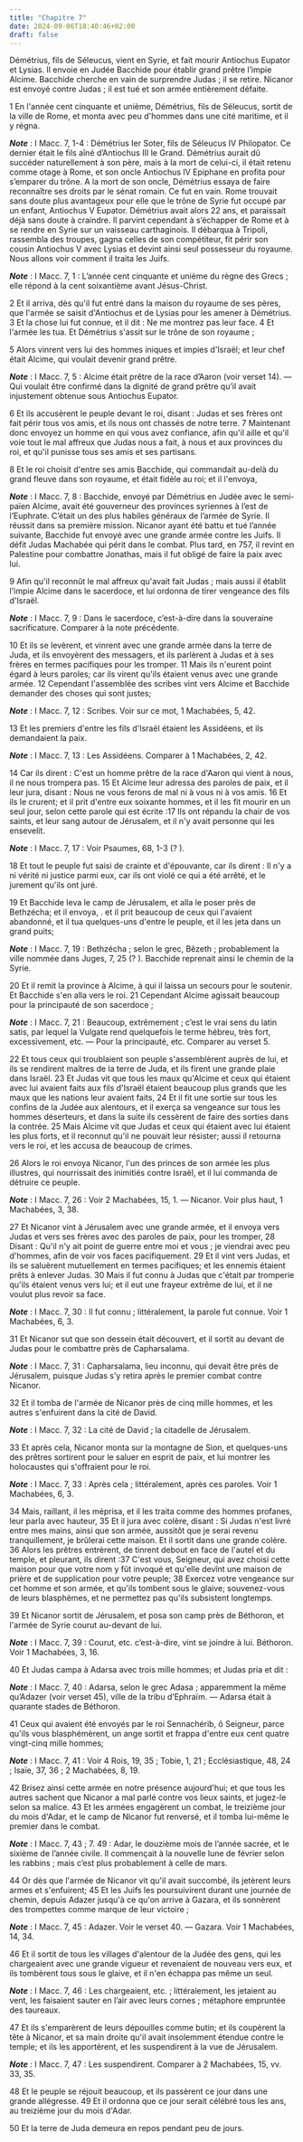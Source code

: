 ```yaml
---
title: "Chapitre 7"
date: 2024-09-06T18:40:46+02:00
draft: false
---
```



Démétrius, fils de Séleucus, vient en Syrie, et fait mourir Antiochus Eupator et Lysias.
Il envoie en Judée Bacchide pour établir grand prêtre l’impie Alcime.
Bacchide cherche en vain de surprendre Judas ; il se retire.
Nicanor est envoyé contre Judas ; il est tué et son armée entièrement défaite.


1 En l'année cent cinquante et unième, Démétrius, fils de Séleucus, sortit de la ville de Rome, et monta avec peu d'hommes dans une cité maritime, et il y régna.

***Note*** :  I Macc. 7, 1-4 : Démétrius Ier Soter, fils de Séleucus IV Philopator. Ce dernier était le fils aîné d’Antiochus III le Grand. Démétrius aurait dû succéder naturellement à son père, mais à la mort de celui-ci, il était retenu comme otage à Rome, et son oncle Antiochus IV Epiphane en profita pour s’emparer du trône. A la mort de son oncle, Démétrius essaya de faire reconnaître ses droits par le sénat romain. Ce fut en vain. Rome trouvait sans doute plus avantageux pour elle que le trône de Syrie fut occupé par un enfant, Antiochus V Eupator. Démétrius avait alors 22 ans, et paraissait déjà sans doute à craindre. Il parvint cependant à s’échapper de Rome et à se rendre en Syrie sur un vaisseau carthaginois. Il débarqua à Tripoli, rassembla des troupes, gagna celles de son compétiteur, fit périr son cousin Antiochus V avec Lysias et devint ainsi seul possesseur du royaume. Nous allons voir comment il traita les Juifs.

***Note*** :  I Macc. 7, 1 : L’année cent cinquante et unième du règne des Grecs ; elle répond à la cent soixantième avant Jésus-Christ.

2 Et il arriva, dès qu'il fut entré dans la maison du royaume de ses pères, que l'armée se saisit d'Antiochus et de Lysias pour les amener à Démétrius. 3 Et la chose lui fut connue, et il dit : Ne me montrez pas leur face. 4 Et l'armée les tua. Et Démétrius s'assit sur le trône de son royaume ;


5 Alors vinrent vers lui des hommes iniques et impies d'Israël; et leur chef était Alcime, qui voulait devenir grand prêtre.

***Note*** :  I Macc. 7, 5 : Alcime était prêtre de la race d’Aaron (voir verset 14). ― Qui voulait être confirmé dans la dignité de grand prêtre qu’il avait injustement obtenue sous Antiochus Eupator.

6 Et ils accusèrent le peuple devant le roi, disant : Judas et ses frères ont fait périr tous vos amis, et ils nous ont chassés de notre terre. 7 Maintenant donc envoyez un homme en qui vous avez confiance, afin qu'il aille et qu'il voie tout le mal affreux que Judas nous a fait, à nous et aux provinces du roi, et qu'il punisse tous ses amis et ses partisans.


8 Et le roi choisit d'entre ses amis Bacchide, qui commandait au-delà du grand fleuve dans son royaume, et était fidèle au roi; et il l'envoya,

***Note*** :  I Macc. 7, 8 : Bacchide, envoyé par Démétrius en Judée avec le semi-païen Alcime, avait été gouverneur des provinces syriennes à l’est de l’Euphrate. C’était un des plus habiles généraux de l’armée de Syrie. Il réussit dans sa première mission. Nicanor ayant été battu et tué l’année suivante, Bacchide fut envoyé avec une grande armée contre les Juifs. Il défit Judas Machabée qui périt dans le combat. Plus tard, en 757, il revint en Palestine pour combattre Jonathas, mais il fut obligé de faire la paix avec lui.

9 Afin qu'il reconnût le mal affreux qu'avait fait Judas ; mais aussi il établit l'impie Alcime dans le sacerdoce, et lui ordonna de tirer vengeance des fils d'Israël.

***Note*** :  I Macc. 7, 9 : Dans le sacerdoce, c’est-à-dire dans la souveraine sacrificature. Comparer à la note précédente.

10 Et ils se levèrent, et vinrent avec une grande armée dans la terre de Juda, et ils envoyèrent des messagers, et ils parlèrent à Judas et à ses frères en termes pacifiques pour les tromper. 11 Mais ils n'eurent point égard à leurs paroles; car ils virent qu'ils étaient venus avec une grande armée. 12 Cependant l'assemblée des scribes vint vers Alcime et Bacchide demander des choses qui sont justes;

***Note*** :  I Macc. 7, 12 : Scribes. Voir sur ce mot, 1 Machabées, 5, 42.

13 Et les premiers d'entre les fils d'Israël étaient les Assidéens, et ils demandaient la paix.

***Note*** :  I Macc. 7, 13 : Les Assidéens. Comparer à 1 Machabées, 2, 42.

14 Car ils dirent : C'est un homme prêtre de la race d'Aaron qui vient à nous, il ne nous trompera pas. 15 Et Alcime leur adressa des paroles de paix, et il leur jura, disant : Nous ne vous ferons de mal ni à vous ni à vos amis. 16 Et ils le crurent; et il prit d'entre eux soixante hommes, et il les fit mourir en un seul jour, selon cette parole qui est écrite :17 Ils ont répandu la chair de vos saints, et leur sang autour de Jérusalem, et il n'y avait personne qui les ensevelit.

***Note*** :  I Macc. 7, 17 : Voir Psaumes, 68, 1-3 (? ).

18 Et tout le peuple fut saisi de crainte et d'épouvante, car ils dirent : Il n'y a ni vérité ni justice parmi eux, car ils ont violé ce qui a été arrêté, et le jurement qu'ils ont juré.


19 Et Bacchide leva le camp de Jérusalem, et alla le poser près de Bethzécha; et il envoya, . et il prit beaucoup de ceux qui l'avaient abandonné, et il tua quelques-uns d'entre le peuple, et il les jeta dans un grand puits;

***Note*** :  I Macc. 7, 19 : Bethzécha ; selon le grec, Bêzeth ; probablement la ville nommée dans Juges, 7, 25 (? ). Bacchide reprenait ainsi le chemin de la Syrie.

20 Et il remit la province à Alcime, à qui il laissa un secours pour le soutenir. Et Bacchide s'en alla vers le roi. 21 Cependant Alcime agissait beaucoup pour la principauté de son sacerdoce ;

***Note*** :  I Macc. 7, 21 : Beaucoup, extrêmement ; c’est le vrai sens du latin satis, par lequel la Vulgate rend quelquefois le terme hébreu, très fort, excessivement, etc. ― Pour la principauté, etc. Comparer au verset 5.

22 Et tous ceux qui troublaient son peuple s'assemblèrent auprès de lui, et ils se rendirent maîtres de la terre de Juda, et ils firent une grande plaie dans Israël. 23 Et Judas vit que tous les maux qu'Alcime et ceux qui étaient avec lui avaient faits aux fils d'Israël étaient beaucoup plus grands que les maux que les nations leur avaient faits, 24 Et il fit une sortie sur tous les confins de la Judée aux alentours, et il exerça sa vengeance sur tous les hommes déserteurs, et dans la suite ils cessèrent de faire des sorties dans la contrée. 25 Mais Alcime vit que Judas et ceux qui étaient avec lui étaient les plus forts, et il reconnut qu'il ne pouvait leur résister; aussi il retourna vers le roi, et les accusa de beaucoup de crimes.


26 Alors le roi envoya Nicanor, l'un des princes de son armée les plus illustres, qui nourrissait des inimitiés contre Israël, et il lui commanda de détruire ce peuple.

***Note*** :  I Macc. 7, 26 : Voir 2 Machabées, 15, 1. ― Nicanor. Voir plus haut, 1 Machabées, 3, 38.

27 Et Nicanor vint à Jérusalem avec une grande armée, et il envoya vers Judas et vers ses frères avec des paroles de paix, pour les tromper, 28 Disant : Qu'il n'y ait point de guerre entre moi et vous ; je viendrai avec peu d'hommes, afin de voir vos faces pacifiquement. 29 Et il vint vers Judas, et ils se saluèrent mutuellement en termes pacifiques; et les ennemis étaient prêts à enlever Judas. 30 Mais il fut connu à Judas que c'était par tromperie qu'ils étaient venus vers lui; et il eut une frayeur extrême de lui, et il ne voulut plus revoir sa face.

***Note*** :  I Macc. 7, 30 : Il fut connu ; littéralement, la parole fut connue. Voir 1 Machabées, 6, 3.

31 Et Nicanor sut que son dessein était découvert, et il sortit au devant de Judas pour le combattre près de Capharsalama.

***Note*** :  I Macc. 7, 31 : Capharsalama, lieu inconnu, qui devait être près de Jérusalem, puisque Judas s’y retira après le premier combat contre Nicanor.

32 Et il tomba de l'armée de Nicanor près de cinq mille hommes, et les autres s'enfuirent dans la cité de David.

***Note*** :  I Macc. 7, 32 : La cité de David ; la citadelle de Jérusalem.


33 Et après cela, Nicanor monta sur la montagne de Sion, et quelques-uns des prêtres sortirent pour le saluer en esprit de paix, et lui montrer les holocaustes qui s'offraient pour le roi.

***Note*** :  I Macc. 7, 33 : Après cela ; littéralement, après ces paroles. Voir 1 Machabées, 6, 3.

34 Mais, raillant, il les méprisa, et il les traita comme des hommes profanes, leur parla avec hauteur, 35 Et il jura avec colère, disant : Si Judas n'est livré entre mes mains, ainsi que son armée, aussitôt que je serai revenu tranquillement, je brûlerai cette maison. Et il sortit dans une grande colère. 36 Alors les prêtres entrèrent, de tinrent debout en face de l'autel et du temple, et pleurant, ils dirent :37 C'est vous, Seigneur, qui avez choisi cette maison pour que votre nom y fût invoqué et qu'elle devînt une maison de prière et de supplication pour votre peuple; 38 Exercez votre vengeance sur cet homme et son armée, et qu'ils tombent sous le glaive; souvenez-vous de leurs blasphèmes, et ne permettez pas qu'ils subsistent longtemps.


39 Et Nicanor sortit de Jérusalem, et posa son camp près de Béthoron, et l'armée de Syrie courut au-devant de lui.

***Note*** :  I Macc. 7, 39 : Courut, etc. c’est-à-dire, vint se joindre à lui. Béthoron. Voir 1 Machabées, 3, 16.

40 Et Judas campa à Adarsa avec trois mille hommes; et Judas pria et dit :

***Note*** :  I Macc. 7, 40 : Adarsa, selon le grec Adasa ; apparemment la même qu’Adazer (voir verset 45), ville de la tribu d’Ephraïm. ― Adarsa était à quarante stades de Béthoron.

41 Ceux qui avaient été envoyés par le roi Sennachérib, ô Seigneur, parce qu'ils vous blasphémèrent, un ange sortit et frappa d'entre eux cent quatre vingt-cinq mille hommes;

***Note*** :  I Macc. 7, 41 : Voir 4 Rois, 19, 35 ; Tobie, 1, 21 ; Ecclésiastique, 48, 24 ; Isaïe, 37, 36 ; 2 Machabées, 8, 19.

42 Brisez ainsi cette armée en notre présence aujourd'hui; et que tous les autres sachent que Nicanor a mal parlé contre vos lieux saints, et jugez-le selon sa malice. 43 Et les armées engagèrent un combat, le treizième jour du mois d'Adar, et le camp de Nicanor fut renversé, et il tomba lui-même le premier dans le combat.

***Note*** :  I Macc. 7, 43 ; 7. 49 : Adar, le douzième mois de l’année sacrée, et le sixième de l’année civile. Il commençait à la nouvelle lune de février selon les rabbins ; mais c’est plus probablement à celle de mars.

44 Or dès que l'armée de Nicanor vit qu'il avait succombé, ils jetèrent leurs armes et s'enfuirent; 45 Et les Juifs les poursuivirent durant une journée de chemin, depuis Adazer jusqu'à ce qu'on arrive à Gazara, et ils sonnèrent des trompettes comme marque de leur victoire ;

***Note*** :  I Macc. 7, 45 : Adazer. Voir le verset 40. ― Gazara. Voir 1 Machabées, 14, 34.

46 Et il sortit de tous les villages d'alentour de la Judée des gens, qui les chargeaient avec une grande vigueur et revenaient de nouveau vers eux, et ils tombèrent tous sous le glaive, et il n'en échappa pas même un seul.

***Note*** :  I Macc. 7, 46 : Les chargeaient, etc. ; littéralement, les jetaient au vent, les faisaient sauter en l’air avec leurs cornes ; métaphore empruntée des taureaux.

47 Et ils s'emparèrent de leurs dépouilles comme butin; et ils coupèrent la tête à Nicanor, et sa main droite qu'il avait insolemment étendue contre le temple; et ils les apportèrent, et les suspendirent à la vue de Jérusalem.

***Note*** :  I Macc. 7, 47 : Les suspendirent. Comparer à 2 Machabées, 15, vv. 33, 35.

48 Et le peuple se réjouit beaucoup, et ils passèrent ce jour dans une grande allégresse. 49 Et il ordonna que ce jour serait célébré tous les ans, au treizième jour du mois d'Adar.


50 Et la terre de Juda demeura en repos pendant peu de jours.

